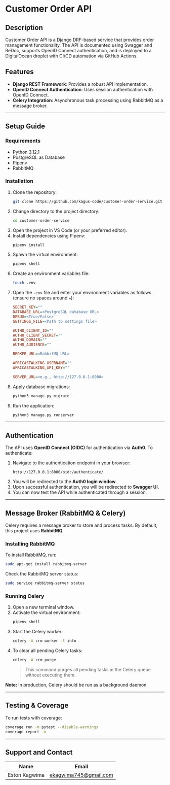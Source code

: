 # Customer Order API

## Description

Customer Order API is a Django DRF-based service that provides order management functionality. The API is documented using Swagger and ReDoc, supports OpenID Connect authentication, and is deployed to a DigitalOcean droplet with CI/CD automation via GitHub Actions.

## Features

- **Django REST Framework**: Provides a robust API implementation.
- **OpenID Connect Authentication**: Uses session authentication with OpenID Connect.
- **Celery Integration**: Asynchronous task processing using RabbitMQ as a message broker.

---

## Setup Guide

### Requirements

- Python 3.12.1
- PostgreSQL as Database
- Pipenv
- RabbitMQ

### Installation

1. Clone the repository:
   ```sh
   git clone https://github.com/kagus-code/customer-order-service.git
   ```
2. Change directory to the project directory:
   ```sh
   cd customer-order-service
   ```
3. Open the project in VS Code (or your preferred editor).
4. Install dependencies using Pipenv:
   ```sh
   pipenv install
   ```
5. Spawn the virtual environment:
   ```sh
   pipenv shell
   ```
6. Create an environment variables file:
   ```sh
   touch .env
   ```
7. Open the `.env` file and enter your environment variables as follows (ensure no spaces around `=`):
   ```ini
   SECRET_KEY=""
   DATABASE_URL=<PostgreSQL database URL>
   DEBUG=<True/False>
   SETTINGS_FILE=<Path to settings file>

   AUTH0_CLIENT_ID=""
   AUTH0_CLIENT_SECRET=""
   AUTH0_DOMAIN=""
   AUTH0_AUDIENCE=""

   BROKER_URL=<RabbitMQ URL>

   AFRICASTALKING_USERNAME=""
   AFRICASTALKING_API_KEY=""

   SERVER_URL=<e.g., http://127.0.0.1:8000>
   ```
8. Apply database migrations:
   ```sh
   python3 manage.py migrate
   ```
9. Run the application:
   ```sh
   python3 manage.py runserver
   ```

---

## Authentication

The API uses **OpenID Connect (OIDC)** for authentication via **Auth0**. To authenticate:

1. Navigate to the authentication endpoint in your browser:
   ```
   http://127.0.0.1:8000/oidc/authenticate/
   ```
2. You will be redirected to the **Auth0 login window**.
3. Upon successful authentication, you will be redirected to **Swagger UI**.
4. You can now test the API while authenticated through a session.

---

## Message Broker (RabbitMQ & Celery)

Celery requires a message broker to store and process tasks. By default, this project uses **RabbitMQ**.

### Installing RabbitMQ
To install RabbitMQ, run:
```sh
sudo apt-get install rabbitmq-server
```
Check the RabbitMQ server status:
```sh
sudo service rabbitmq-server status
```

### Running Celery
1. Open a new terminal window.
2. Activate the virtual environment:
   ```sh
   pipenv shell
   ```
3. Start the Celery worker:
   ```sh
   celery -A crm worker -l info
   ```
4. To clear all pending Celery tasks:
   ```sh
   celery -A crm purge
   ```
   > This command purges all pending tasks in the Celery queue without executing them.

**Note:** In production, Celery should be run as a background daemon.

---

## Testing & Coverage

To run tests with coverage:
```sh
coverage run -m pytest --disable-warnings
coverage report -m
```

---

## Support and Contact

| Name          | Email                   |
|--------------|-------------------------|
| Eston Kagwima | ekagwima745@gmail.com   |

